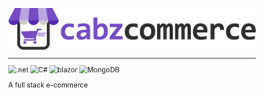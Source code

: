<p align="center">
<img src="cabzcommerce-logo.png">
</p>

<hr>

![.net](https://img.shields.io/badge/.NET-512BD4?style=for-the-badge&logo=dotnet&logoColor=white)
![C#](https://img.shields.io/badge/C%23-239120?style=for-the-badge&logo=c-sharp&logoColor=white)
![blazor](https://img.shields.io/badge/Blazor-512BD4?style=for-the-badge&logo=Blazor&logoColor=white)
![MongoDB](https://img.shields.io/badge/MongoDB-4EA94B?style=for-the-badge&logo=mongodb&logoColor=white)

A full stack e-commerce
